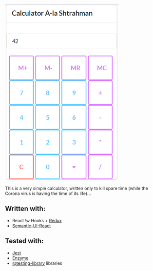 ![Calc_image](./assets/Calc.PNG)

This is a very simple calculator, written only to kill spare time (while the Corona virus is having the time of its life)...

## Written with:
- React \w Hooks + [Redux](https://react-redux.js.org/)
- [Semantic-UI-React](https://react.semantic-ui.com/)

## Tested with:
- [Jest](https://jestjs.io)
- [Enzyme](https://enzymejs.github.io/enzyme/)
- [@testing-library](https://testing-library.com) libraries
